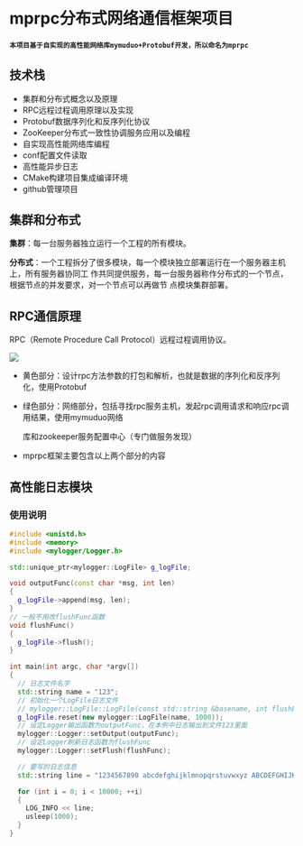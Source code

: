 # mprpc分布式网络通信框架项目

#### `本项目基于自实现的高性能网络库mymuduo+Protobuf开发，所以命名为mprpc`

## 技术栈

- 集群和分布式概念以及原理
- RPC远程过程调用原理以及实现
- Protobuf数据序列化和反序列化协议
- ZooKeeper分布式一致性协调服务应用以及编程
- 自实现高性能网络库编程
- conf配置文件读取
- 高性能异步日志
- CMake构建项目集成编译环境
- github管理项目

## 集群和分布式

**集群**：每一台服务器独立运行一个工程的所有模块。

**分布式**：一个工程拆分了很多模块，每一个模块独立部署运行在一个服务器主机上，所有服务器协同工
作共同提供服务，每一台服务器称作分布式的一个节点，根据节点的并发要求，对一个节点可以再做节
点模块集群部署。

## RPC通信原理

RPC（Remote Procedure Call Protocol）远程过程调用协议。

![](/home/liuchen/图片/RPC通信原理.png)

- 黄色部分：设计rpc方法参数的打包和解析，也就是数据的序列化和反序列化，使用Protobuf

- 绿色部分：网络部分，包括寻找rpc服务主机，发起rpc调用请求和响应rpc调用结果，使用mymuduo网络

  库和zookeeper服务配置中心（专门做服务发现）

- mprpc框架主要包含以上两个部分的内容

## 高性能日志模块

### 使用说明

```C++
#include <unistd.h>
#include <memory>
#include <mylogger/Logger.h>

std::unique_ptr<mylogger::LogFile> g_logFile;

void outputFunc(const char *msg, int len)
{
  g_logFile->append(msg, len);
}
// 一般不用改flushFunc函数
void flushFunc()
{
  g_logFile->flush();
}

int main(int argc, char *argv[])
{
  // 日志文件名字
  std::string name = "123";
  // 初始化一个LogFile日志文件
  // mylogger::LogFile::LogFile(const std::string &basename, int flushEveryN = 1024)
  g_logFile.reset(new mylogger::LogFile(name, 1000));
  // 设定Logger输出函数为outputFunc，在本例中日志输出到文件123里面
  mylogger::Logger::setOutput(outputFunc);
  // 设定Logger刷新日志函数为flushFunc
  mylogger::Logger::setFlush(flushFunc);

  // 要写的日志信息
  std::string line = "1234567890 abcdefghijklmnopqrstuvwxyz ABCDEFGHIJKLMNOPQRSTUVWXYZ ";

  for (int i = 0; i < 10000; ++i)
  {
    LOG_INFO << line;
    usleep(1000);
  }
}
```

